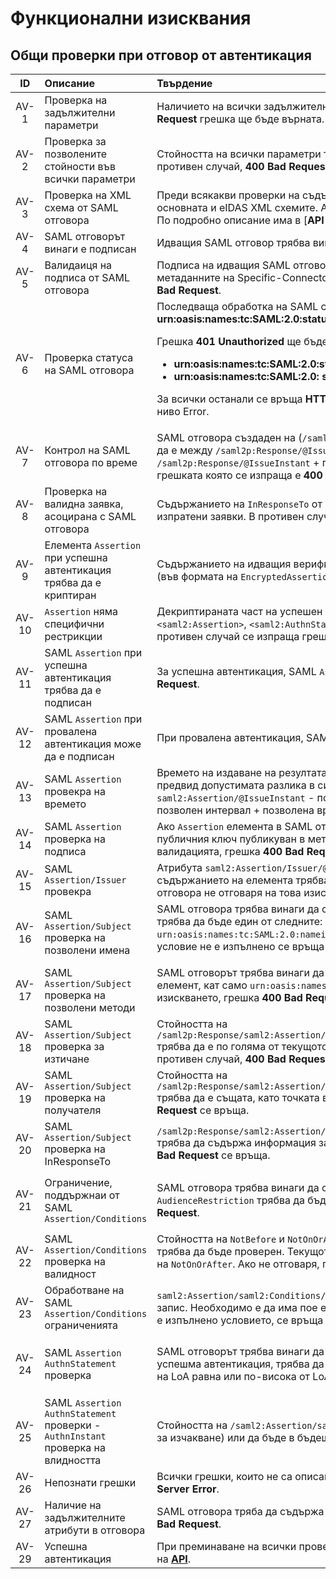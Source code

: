 # Функционални изисквания

<a name="authentication response"></a>
## Общи проверки при отговор от автентикация

| ID | Описание | Твърдение |
|:----:|:--------------|:-----|
| AV-1 | Проверка на задължителни параметри | Наличието на всички задължителни параметри е задължително спрямо [**API описанието**](Service-API_BG.md#returnUrl). В противен случай, **400 Bad Request** грешка ще бъде върната.|
| AV-2 | Проверка за позволените стойности във всички параметри | Стойността на всички параметри трябва да бъде проверена спрямо ограниченията описани в [**API описанието**](Service-API_BG.md#returnUrl). В противен случай, **400 Bad Request** грешка ще бъде върната.|
| AV-3 | Проверка на XML схема от SAML отговора | Преди всякакви проверки на съдържанието, SAMLResponse съдържанието трябва да бъде проверено спрямо SAML2 основната и eIDAS XML схемите. Ако SAMLResponse не отговаря на схемата, **400 Bad Request** грешкаще бъде върната. По подробно описание има в [**API описанието**](Service-API_BG.md#error handling).|
| AV-4 | SAML отговорът винаги е подписан | Идващия SAML отговор трябва винаги да бъде подписан. Ако не е, **400 Bad Request** грешка ще бъде върната. |
| AV-5 | Валидаиця на подписа от SAML отговора  | Подписа на идващия SAML отговор трябва да бъде валидиран използвайки сертификата за подписване, предоставен в метаданните на Specific-Connector (не сертификата в отговора). Ако подписа не е валиден, ще се върне грешка **400 Bad Request**. |
| AV-6 | Проверка статуса на SAML отговора | Последваща обработка на SAML съобщението трябва да бъде прекратена, ако първичния отговор не е **urn:oasis:names:tc:SAML:2.0:status:Success**. <p>Грешка **401 Unauthorized** ще бъде върната към потребителя ако статусите от второ ниво са <ul><li>**urn:oasis:names:tc:SAML:2.0:status:AuthnFailed** (authentication failed)</li><li>**urn:oasis:names:tc:SAML:2.0: status:RequestDenied** (user did not consent to disclosure of personal information)</li></ul></p><p>За всички останали се връща **HTTP 500 Internal Server Error** и statusCode и statusMessage се записват в журнала на ниво Error. </p> |
| AV-7 | Контрол на SAML отговора по време | SAML отговора създаден на (`/saml2p:Response/@IssueInstant`) трябва да бъде изтекъл или в бъдещето. Времето трябва да е между `/saml2p:Response/@IssueInstant` - позволен интервал - позволена разлика в системното време и `/saml2p:Response/@IssueInstant` + позволен интервал + позволена разлика в системното време. В противен случай, грешката която се изпраща е **400 Bad Request**. |
| AV-8 | Проверка на валидна заявка, асоцирана с SAML отговора | Съдържанието на `InResponseTo` от идващия SAML отговортрябва да се отнася до валидна, сорова заявка в таблицата за изпратени заявки. В противен случай, грешка **400 Bad Request** ще бъде върната. |
| AV-9 | Елемента `Assertion` при успешна автентикация трябва да е криптиран | Съдържанието на идващия верифициран SAML отговор трябва да съдържа точно един криптиран `Assertion` елемент (във формата на `EncryptedAssertion`) **400 Bad Request**. |
| AV-10 | `Assertion` няма специфични рестрикции | Декриптираната част на успешен отговор от автентикация, трябва да съдържа точно една инстанция на `<saml2:Assertion>`, `<saml2:AuthnStatement>`, `<saml2:AttributeStatement>`, `<saml2:Subject>` и `<saml2:AuthnContext>`. В противен случай се изпраща грешка **400 Bad Request**. |
| AV-11 | SAML `Assertion` при успешна автентикация трябва да е подписан | За успешна автентикация, SAML `Assertion` трябва да е подписан. Ако липсва подпис, се връща грешка **400 Bad Request**. |
| AV-12 | SAML `Assertion` при провалена автентикация може да е подписан | При провалена автентикация, SAML `Assertion` може (но не е задължително) да бъде подписан.
| AV-13 | SAML `Assertion` провекра на времето | Времето на издаване на резултата (`saml2:Assertion/@IssueInstant`) трябва да не е в бъдещето или изтекло, взимайки в предвид допустимата разлика в системното време и максималното позволено. То трябва да попада между `saml2:Assertion/@IssueInstant` - позволен интервал - позволена времева разлика и `saml2:Assertion/@IssueInstant` + позволен интервал + позволена времева разлика. В противен случай, се връща грешка **400 Bad Request**. |
| AV-14 | SAML `Assertion` проверка на подписа | Ако `Assertion` елемента в SAML отговора е подписа, неговата валидност трябва да бъде проверена, посредством публичния ключ публикуван в метаданните на Specific-Connector (KeyDescriptor/@use=signing). Ако не е успешна валидацията, грешка **400 Bad Request** се връща. |
| AV-15 | SAML `Assertion/Issuer` провекра | Атрибута `saml2:Assertion/Issuer/@Format` трябва винаги да бъде `urn:oasis:names:tc:SAML:2.0:nameid-format:entity`  и съдържанието на елемента трябва да съвпада с url адреса публикуван в метаданните на Specific-Connector. Ако отговора не отговаря на това изискване, грешка **400 Bad Request** се връща.|
| AV-16 | SAML `Assertion/Subject` проверка на позволени имена | SAML отговора трябва винаги да съдържа точно един `saml2:Assertion/saml2:Subject/saml2:NameID` елемент и формата трябва да бъде един от следните: `urn:oasis:names:tc:SAML:1.1:nameid-format:unspecified`, ` urn:oasis:names:tc:SAML:2.0:nameid-format:transient` or `urn:oasis:names:tc:SAML:2.0:nameid-format:persistent`. Ако това условие не е изпълнено се връща грешка **400 Bad Request**.</p>|
| AV-17 | SAML `Assertion/Subject` проверка на позволени методи | SAML отговорът трябва винаги да съдържа точно един `saml2:Assertion/saml2:Subject/saml2:SubjectConfirmation` елемент, кат само `urn:oasis:names:tc:SAML:2.0:cm:bearer` метода е поддържан за `@Method` атрибут. Ако не е изпъленно изискването, грешка **400 Bad Request** се връща.</p>|
| AV-18 | SAML `Assertion/Subject` проверка за изтичане | Стойността на `/saml2p:Response/saml2:Assertion/saml2:Subject/saml2:SubjectConfirmation/saml2:SubjectConfirmationData/@NotOnOrAfter` трябва да е по голяма от текущото време + позволената времева разлика + максималното време за отговор. В противен случай, **400 Bad Request** грешка се връща. |
| AV-19 | SAML `Assertion/Subject` проверка на получателя | Стойността на `/saml2p:Response/saml2:Assertion/saml2:Subject/saml2:SubjectConfirmation/saml2:SubjectConfirmationData/@Recipient` трябва да е същата, като точката в която се получава описана в конфигурацията. В противен случай, грешка **400 Bad Request** се връща. |
| AV-20 | SAML `Assertion/Subject` проверка на InResponseTo | `/saml2p:Response/saml2:Assertion/saml2:Subject/saml2:SubjectConfirmation/saml2:SubjectConfirmationData/@InResponseTo` трябва да съдържа информация за изпратената заявка в таблицта за изпратени заявки. В противен случай грешка **400 Bad Request** се връща. |
| AV-21 | Ограничение, поддържнаи от SAML `Assertion/Conditions` | <p>SAML отговора трябва винаги да съдържа точно един `saml2:Assertion/saml2:Conditions` елемент, и само `AudienceRestriction` трябва да бъде поддържан като под елемент. В противен случай се връща грешка **400 Bad Request**. |
| AV-22 | SAML `Assertion/Conditions` проверка на валидност | Стойността на `NotBefore` и `NotOnOrAfter` атрибутите от `saml2:Assertion/saml2:Conditions` елемента в SAML отговора трябва да бъде проверен. Текущото време не може да е по ранно от стойността на `NotBefore` и по късно от стойността на `NotOnOrAfter`. Ако не отговаря, грешка **400 Bad Request** се връща.</p>|
| AV-23 | Обработване на SAML `Assertion/Conditions` ограниченията | `saml2:Assertion/saml2:Conditions/saml2:AudienceRestriction` в SAML отговора трябва да съдържа поне един Audience запис. Необходимо е да има пое един Audience елемент, който да съдържа адреса на метаданните на клиента. Ако не е изпълнено условието, се връща грешка **400 Bad Request**. |
| AV-24 | SAML `Assertion` `AuthnStatement` проверка | <p>SAML отговорът трябва винаги да съдържа точно един `/saml2:Assertion/saml2:AuthnStatement` елемент, като при успешма автентикация, трябва да съдържа AuthnContext/AuthnContextClassRef елемент чието съдържание да отговаря на LoA равна или по-висока от LoA в оригиналното запитване. Ако не е изпълнено се връща грешка **400 Bad Request**.|
| AV-25 | SAML `Assertion` `AuthnStatement` проверки - `AuthnInstant` проверка на влидността| Стойността на `/saml2:Assertion/saml2:AuthnStatement/@AuthnInstant` трябва да не е изтекла (позволена разлика и време за изчакване) или да бъде в бъдещето. Ако условието не е изпълнено се връща грешка **400 Bad Request**.|
| AV-26 | Непознати грешки | Всички грешки, които не са описани в изискванията трябва да бъдат хващани. Отговорът в този случай е **500 Internal Server Error**. |
| AV-27 | Наличие на задължителните атрибути в отговора | SAML отговора тряба да съдържа всички задължителни атрибути описани в заявката. При липса се връща грешка **400 Bad Request**. |
| AV-29 | Успешна автентикация | При преминаване на всички проверки и отговор за успешна автентикация, JSON отгоовр се зъдаваспрямо описанието на [**API**](Service-API_BG.md#returnUrl). |